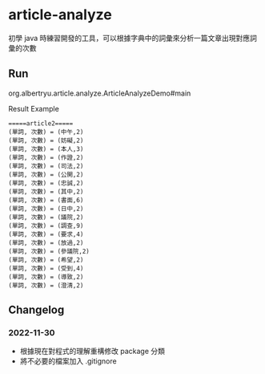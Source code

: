 # article-analyze
初學 java 時練習開發的工具，可以根據字典中的詞彙來分析一篇文章出現對應詞彙的次數

## Run
org.albertryu.article.analyze.ArticleAnalyzeDemo#main

Result Example
```
=====article2=====
(單詞, 次數) = (中午,2)
(單詞, 次數) = (妨礙,2)
(單詞, 次數) = (本人,3)
(單詞, 次數) = (作證,2)
(單詞, 次數) = (司法,2)
(單詞, 次數) = (公開,2)
(單詞, 次數) = (忠誠,2)
(單詞, 次數) = (其中,2)
(單詞, 次數) = (書面,6)
(單詞, 次數) = (日中,2)
(單詞, 次數) = (議院,2)
(單詞, 次數) = (調查,9)
(單詞, 次數) = (要求,4)
(單詞, 次數) = (放過,2)
(單詞, 次數) = (參議院,2)
(單詞, 次數) = (希望,2)
(單詞, 次數) = (受到,4)
(單詞, 次數) = (導致,2)
(單詞, 次數) = (澄清,2)
```

## Changelog
### 2022-11-30
- 根據現在對程式的理解重構修改 package 分類
- 將不必要的檔案加入 .gitignore

